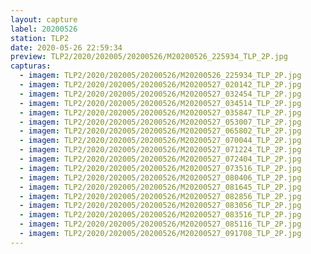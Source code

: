 ```yaml
---
layout: capture
label: 20200526
station: TLP2
date: 2020-05-26 22:59:34
preview: TLP2/2020/202005/20200526/M20200526_225934_TLP_2P.jpg
capturas:
  - imagem: TLP2/2020/202005/20200526/M20200526_225934_TLP_2P.jpg
  - imagem: TLP2/2020/202005/20200526/M20200527_020142_TLP_2P.jpg
  - imagem: TLP2/2020/202005/20200526/M20200527_032454_TLP_2P.jpg
  - imagem: TLP2/2020/202005/20200526/M20200527_034514_TLP_2P.jpg
  - imagem: TLP2/2020/202005/20200526/M20200527_035847_TLP_2P.jpg
  - imagem: TLP2/2020/202005/20200526/M20200527_053007_TLP_2P.jpg
  - imagem: TLP2/2020/202005/20200526/M20200527_065802_TLP_2P.jpg
  - imagem: TLP2/2020/202005/20200526/M20200527_070044_TLP_2P.jpg
  - imagem: TLP2/2020/202005/20200526/M20200527_071224_TLP_2P.jpg
  - imagem: TLP2/2020/202005/20200526/M20200527_072404_TLP_2P.jpg
  - imagem: TLP2/2020/202005/20200526/M20200527_073516_TLP_2P.jpg
  - imagem: TLP2/2020/202005/20200526/M20200527_080406_TLP_2P.jpg
  - imagem: TLP2/2020/202005/20200526/M20200527_081645_TLP_2P.jpg
  - imagem: TLP2/2020/202005/20200526/M20200527_082856_TLP_2P.jpg
  - imagem: TLP2/2020/202005/20200526/M20200527_083056_TLP_2P.jpg
  - imagem: TLP2/2020/202005/20200526/M20200527_083516_TLP_2P.jpg
  - imagem: TLP2/2020/202005/20200526/M20200527_085116_TLP_2P.jpg
  - imagem: TLP2/2020/202005/20200526/M20200527_091708_TLP_2P.jpg
---
```

